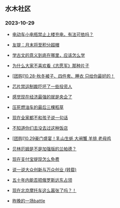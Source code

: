 ## 水木社区 
### 2023-10-29

+ [电动车小电瓶禁止上楼充电，有法可依吗？](https://www.mysmth.net/nForum/article/FamilyLife/1766452960)

+ [友提：月末将至积分超帽](https://www.mysmth.net/nForum/article/Single/4587447)

+ [学古文的意义到底在哪里，应该怎么学](https://www.mysmth.net/nForum/article/ChildEducation/2299914)

+ [为什么大家不喜欢看《志愿军》那种片子](https://www.mysmth.net/nForum/article/Movie/3546981)

+ [[团购]10.28-秋冬被子、四件套、睡衣 只给你最好的！](https://www.mysmth.net/nForum/article/ADAgent_TG/1311420)

+ [芯片禁运制裁吓坏了一些投资人](https://www.mysmth.net/nForum/article/METech/463018)

+ [感觉现在经济最强的就是央企了](https://www.mysmth.net/nForum/article/WorkLife/3426308)

+ [压死燃油车的最后三棵稻草](https://www.mysmth.net/nForum/article/GreenAuto/1393408)

+ [现在全家都不和孩子说一句话](https://www.mysmth.net/nForum/article/PreUnivEdu/117180)

+ [不知道你们去没去过这种饭店](https://www.mysmth.net/nForum/article/Food/1693074)

+ [[团购]10.29豪门盛宴！乳山生蚝 大闸蟹 羊排 老母鸡](https://www.mysmth.net/nForum/article/ADAgent_TG/1311480)

+ [贝林厄姆是不是加强版的兰帕德？](https://www.mysmth.net/nForum/article/WorldSoccer/18066249)

+ [现在支付宝提现怎么免费](https://www.mysmth.net/nForum/article/CouponsLife/4457802)

+ [说一说大众创新与万众创业 (转载)](https://www.mysmth.net/nForum/article/WorkLife/3426930)

+ [五十年内能否把俄罗斯远东占领](https://www.mysmth.net/nForum/article/Geography/563420)

+ [现在北京摩托车这么嚣张了吗？！](https://www.mysmth.net/nForum/article/AutoWorld/1944712464)

+ [昨晚的一场battle](https://www.mysmth.net/nForum/article/PreUnivEdu/117427)

